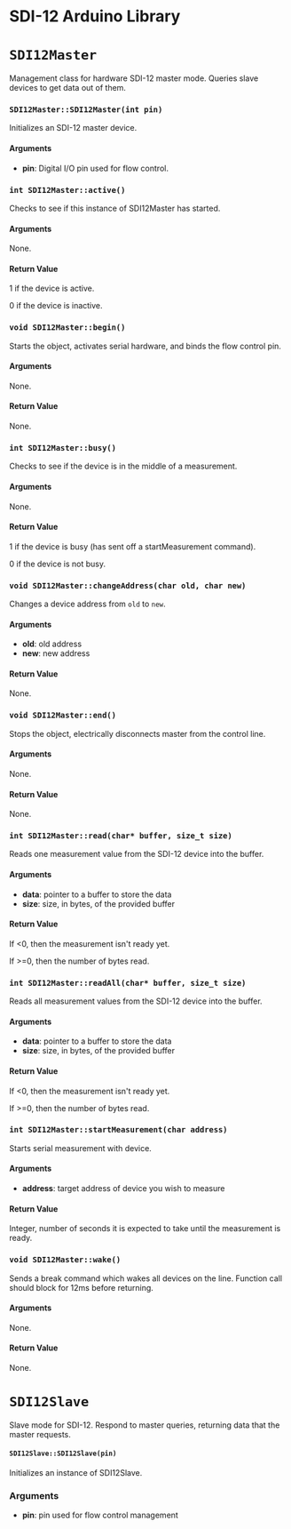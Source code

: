 # SDI-12 Arduino Library

# `SDI12Master`
Management class for hardware SDI-12 master mode.  Queries slave devices to get
data out of them.

### `SDI12Master::SDI12Master(int pin)`
Initializes an SDI-12 master device.

#### Arguments
  * **pin**: Digital I/O pin used for flow control.


### `int SDI12Master::active()`
Checks to see if this instance of SDI12Master has started.

#### Arguments
None.

#### Return Value
1 if the device is active.

0 if the device is inactive.


### `void SDI12Master::begin()`
Starts the object, activates serial hardware, and binds the flow control pin.

#### Arguments
None.

#### Return Value
None.


### `int SDI12Master::busy()`
Checks to see if the device is in the middle of a measurement.

#### Arguments
None.

#### Return Value
1 if the device is busy (has sent off a startMeasurement command).

0 if the device is not busy.


### `void SDI12Master::changeAddress(char old, char new)`
Changes a device address from `old` to `new`.

#### Arguments
  * **old**: old address
  * **new**: new address

#### Return Value
None.



### `void SDI12Master::end()`
Stops the object, electrically disconnects master from the control line.

#### Arguments
None.

#### Return Value
None.


### `int SDI12Master::read(char* buffer, size_t size)`
Reads one measurement value from the SDI-12 device into the buffer.

#### Arguments
  * **data**: pointer to a buffer to store the data
  * **size**: size, in bytes, of the provided buffer

#### Return Value
If <0, then the measurement isn't ready yet.

If >=0, then the number of bytes read.


### `int SDI12Master::readAll(char* buffer, size_t size)`
Reads all measurement values from the SDI-12 device into the buffer.

#### Arguments
  * **data**: pointer to a buffer to store the data
  * **size**: size, in bytes, of the provided buffer

#### Return Value
If <0, then the measurement isn't ready yet.

If >=0, then the number of bytes read.


### `int SDI12Master::startMeasurement(char address)`
Starts serial measurement with device.

#### Arguments
  * **address**: target address of device you wish to measure

#### Return Value
Integer, number of seconds it is expected to take until the measurement is ready.


### `void SDI12Master::wake()`
Sends a break command which wakes all devices on the line.  Function call should
block for 12ms before returning.

#### Arguments
None.

#### Return Value
None.




# `SDI12Slave`
Slave mode for SDI-12.  Respond to master queries, returning data that the master requests.

#### `SDI12Slave::SDI12Slave(pin)`
Initializes an instance of SDI12Slave.

### Arguments
  * **pin**: pin used for flow control management
